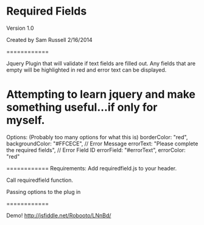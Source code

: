 Required Fields
============

Version 1.0

Created by Sam Russell 2/16/2014

============

Jquery Plugin that will validate if text fields are filled out.  Any fields that are empty will be highlighted in red and error text can be displayed.

Attempting to learn jquery and make something useful...if only for myself.
============

Options: (Probably too many options for what this is)
 borderColor: "red",
 backgroundColor: "#FFCECE",
 // Error Message
 errorText: "Please complete the required fields",
 // Error Field ID
 errorField: "#errorText",
 errorColor: "red"

============
Requirements:
Add requiredfield.js to your header.
  <script src="yourdir/requiredfield.js"></script>
  
Call requiredfield function.

<script>
    $(function() {
 
$('Your Button's ID').click(function() {
        $( 'Fields you want to check').requiredfield();
      });
    
});</script>

Passing options to the plug in

<script>
    $(function() {
 
$('Your Button's ID').click(function() {
        $( 'Fields you want to check').requiredfield({
        errorField: "your error field id",
        borderColor: "blue"
        });
      });
    
});</script>

============

Demo! 
http://jsfiddle.net/Robooto/LNnBd/
